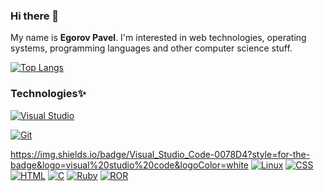 ### Hi there 👋

My name is **Egorov Pavel**. I'm interested in web technologies, operating systems, programming languages and other computer science stuff.

[![Top Langs](https://github-readme-stats.vercel.app/api/top-langs/?username=emfy0&layout=compact&theme=dracula)](https://github.com/emfy0)

### Technologies✨
[![Visual Studio](https://img.shields.io/badge/Visual_Studio_Code-0078D4?style=for-the-badge&logo=visual%20studio%20code&logoColor=white)]()


[![Git](	https://img.shields.io/badge/GIT-E44C30?style=for-the-badge&logo=git&logoColor=white)]()

https://img.shields.io/badge/Visual_Studio_Code-0078D4?style=for-the-badge&logo=visual%20studio%20code&logoColor=white
[![Linux](https://img.shields.io/badge/Linux-FCC624?style=for-the-badge&logo=linux&logoColor=black)]()
[![CSS](https://img.shields.io/badge/CSS-239120?&style=for-the-badge&logo=css3&logoColor=white)]()
[![HTML](https://img.shields.io/badge/HTML-239120?style=for-the-badge&logo=html5&logoColor=white)]()
[![C](https://img.shields.io/badge/C-00599C?style=for-the-badge&logo=c&logoColor=white)]()
[![Ruby](https://img.shields.io/badge/Ruby-CC342D?style=for-the-badge&logo=ruby&logoColor=white)]()
[![ROR](https://img.shields.io/badge/Ruby_on_Rails-CC0000?style=for-the-badge&logo=ruby-on-rails&logoColor=white)]()

<!--
**emfy0/emfy0** is a ✨ _special_ ✨ repository because its `README.md` (this file) appears on your GitHub profile.


Here are some ideas to get you started:

- 🔭 I’m currently working on ...
- 🌱 I’m currently learning ...
- 👯 I’m looking to collaborate on ...
- 🤔 I’m looking for help with ...
- 💬 Ask me about ...
- 📫 How to reach me: ...
- 😄 Pronouns: ...
- ⚡ Fun fact: ...
-->
